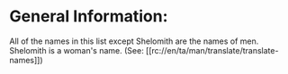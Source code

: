 # General Information:

All of the names in this list except Shelomith are the names of men. Shelomith is a woman's name. (See: [[rc://en/ta/man/translate/translate-names]])

